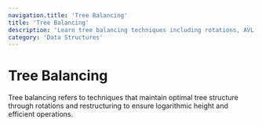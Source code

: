 ```yaml
---
navigation.title: 'Tree Balancing'
title: 'Tree Balancing'
description: 'Learn tree balancing techniques including rotations, AVL trees, Red-Black trees, and methods to maintain optimal tree height.'
category: 'Data Structures'
---
```


# Tree Balancing

Tree balancing refers to techniques that maintain optimal tree structure through rotations and restructuring to ensure logarithmic height and efficient operations.
